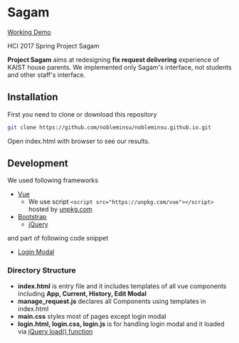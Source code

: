 # Sagam
[Working Demo](nobleminsu.github.io)

HCI 2017 Spring Project Sagam

**Project Sagam** aims at redesigning **fix request delivering** experience of KAIST house parents. We implemented only Sagam's interface, not students and other staff's interface.

## Installation

First you need to clone or download this repository

```sh
git clone https://github.com/nobleminsu/nobleminsu.github.io.git
```

Open index.html with browser to see our results.

## Development

We used following frameworks

- [Vue](vuejs.org)
  - We use script `<script src="https://unpkg.com/vue"></script>` hosted by [unpkg.com](unpkg.com)
- [Bootstrap](getbootstrap.com)
  - [jQuery](http://jquery.com)

and part of following code snippet

- [Login Modal](https://bootsnipp.com/snippets/featured/modal-login-with-jquery-effects)

### Directory Structure

- **index.html** is entry file and it includes templates of all vue components including **App, Current, History, Edit Modal**
- **manage_request.js** declares all Components using templates in index.html
- **main.css** styles most of pages except login modal
- **login.html, login.css, login.js** is for handling login modal and it loaded via [jQuery load() function](http://api.jquery.com/load/)



